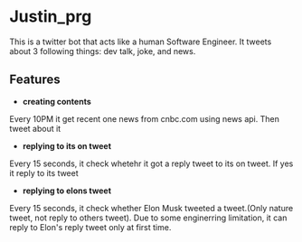 # Justin_prg

This is a twitter bot that acts like a human Software Engineer.
It tweets about 3 following things: dev talk, joke, and news.

## Features

- **creating contents**

Every 10PM it get recent one news from cnbc.com using news api. Then tweet about it


- **replying to its on tweet**

Every 15 seconds, it check whetehr it got a reply tweet to its on tweet. If yes it reply to its tweet

- **replying to elons tweet**

Every 15 seconds, it check whether Elon Musk tweeted a tweet.(Only nature tweet, not reply to others tweet). Due to some enginerring limitation, it can reply to Elon's reply tweet only at first time.
